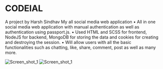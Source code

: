 # CODEIAL
A project by Harsh Sindhav
My all social media web application
•	All in one social media web application with manual authentication as well as authentication using passport.js.
•	Used HTML and SCSS for frontend, NodeJS for backend, MongoDB for storing the data and cookies for creating and destroying the session.
•	Will allow users with all the basic functionalities such as chatting, like, share, comment, post as well as many more.   

![Screen_shot_1](/Screenshot(109).png)
![Screen_shot_1](/Screenshot(109).png)
